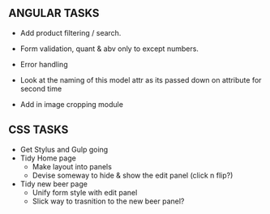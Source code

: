 ANGULAR TASKS
----------------------------

* Add product filtering / search.

* Form validation, quant & abv only to except numbers.

* Error handling
* Look at the naming of this model attr as its passed down on attribute for second time
* Add in image cropping module


CSS TASKS
----------------------------
* Get Stylus and Gulp going
* Tidy Home page
	- Make layout into panels
	- Devise someway to hide & show the edit panel (click n flip?)
* Tidy new beer page
	- Unify form style with edit panel
	- Slick way to trasnition to the new beer panel? 

